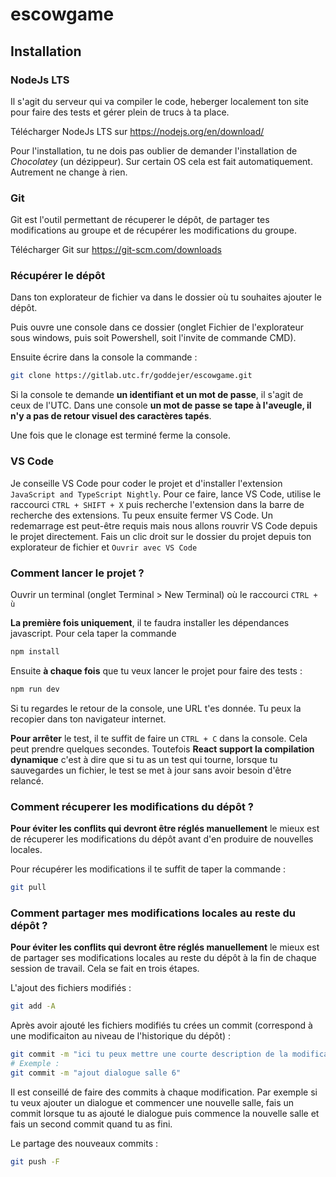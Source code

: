 # escowgame

## Installation

### NodeJs LTS

Il s'agit du serveur qui va compiler le code, heberger localement ton site pour faire des tests et gérer plein de trucs à ta place.

Télécharger NodeJs LTS sur https://nodejs.org/en/download/

Pour l'installation, tu ne dois pas oublier de demander l'installation de *Chocolatey* (un dézippeur). Sur certain OS cela est fait automatiquement. Autrement ne change à rien.

### Git

Git est l'outil permettant de récuperer le dépôt, de partager tes modifications au groupe et de récupérer les modifications du groupe.

Télécharger Git sur https://git-scm.com/downloads

### Récupérer le dépôt

Dans ton explorateur de fichier va dans le dossier où tu souhaites ajouter le dépôt.

Puis ouvre une console dans ce dossier (onglet Fichier de l'explorateur sous windows, puis soit Powershell, soit l'invite de commande CMD).

Ensuite écrire dans la console la commande :
```sh
git clone https://gitlab.utc.fr/goddejer/escowgame.git
```

Si la console te demande **un identifiant et un mot de passe**, il s'agit de ceux de l'UTC. Dans une console **un mot de passe se tape à l'aveugle, il n'y a pas de retour visuel des caractères tapés**.

Une fois que le clonage est terminé ferme la console.

### VS Code

Je conseille VS Code pour coder le projet et d'installer l'extension `JavaScript and TypeScript Nightly`. Pour ce faire, lance VS Code, utilise le raccourci `CTRL + SHIFT + X` puis recherche l'extension dans la barre de recherche des extensions. Tu peux ensuite fermer VS Code. Un redemarrage est peut-être requis mais nous allons rouvrir VS Code depuis le projet directement. Fais un clic droit sur le dossier du projet depuis ton explorateur de fichier et `Ouvrir avec VS Code`

### Comment lancer le projet ?

Ouvrir un terminal (onglet Terminal > New Terminal) où le raccourci `CTRL + ù`

**La première fois uniquement**, il te faudra installer les dépendances javascript. Pour cela taper la commande
```sh
npm install
```

Ensuite **à chaque fois** que tu veux lancer le projet pour faire des tests :
```sh
npm run dev
```

Si tu regardes le retour de la console, une URL t'es donnée. Tu peux la recopier dans ton navigateur internet.

**Pour arrêter** le test, il te suffit de faire un `CTRL + C` dans la console. Cela peut prendre quelques secondes. Toutefois **React support la compilation dynamique** c'est à dire que si tu as un test qui tourne, lorsque tu sauvegardes un fichier, le test se met à jour sans avoir besoin d'être relancé.

### Comment récuperer les modifications du dépôt ?

**Pour éviter les conflits qui devront être réglés manuellement** le mieux est de récuperer les modifications du dépôt avant d'en produire de nouvelles locales.

Pour récupérer les modifications il te suffit de taper la commande :

```sh
git pull
```

### Comment partager mes modifications locales au reste du dépôt ?

**Pour éviter les conflits qui devront être réglés manuellement** le mieux est de partager ses modifications locales au reste du dépôt à la fin de chaque session de travail. Cela se fait en trois étapes.

L'ajout des fichiers modifiés :

```sh
git add -A
```

Après avoir ajouté les fichiers modifiés tu crées un commit (correspond à une modificaiton au niveau de l'historique du dépôt) :

```sh
git commit -m "ici tu peux mettre une courte description de la modification"
# Exemple :
git commit -m "ajout dialogue salle 6"
```
Il est conseillé de faire des commits à chaque modification. Par exemple si tu veux ajouter un dialogue et commencer une nouvelle salle, fais un commit lorsque tu as ajouté le dialogue puis commence la nouvelle salle et fais un second commit quand tu as fini.

Le partage des nouveaux commits :
```sh
git push -F
```